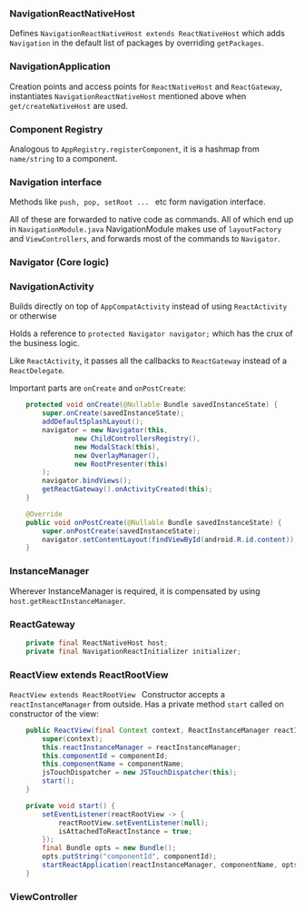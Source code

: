 

### NavigationReactNativeHost

Defines `NavigationReactNativeHost extends ReactNativeHost` which adds `Navigation` in the default list of packages by overriding `getPackages`.

### NavigationApplication

Creation points and access points for `ReactNativeHost` and `ReactGateway`, instantiates `NavigationReactNativeHost` mentioned above when `get/createNativeHost` are used.

### Component Registry

Analogous to `AppRegistry.registerComponent`, it is a hashmap from `name/string` to a component.

### Navigation interface

Methods like `push, pop, setRoot ... ` etc form navigation interface.

All of these are forwarded to native code as commands. All of which end up in `NavigationModule.java`
NavigationModule makes use of `layoutFactory` and `ViewControllers`, and forwards most of the commands to
`Navigator`.

### Navigator (Core logic)



### NavigationActivity

Builds directly on top of `AppCompatActivity` instead of using `ReactActivity` or otherwise

Holds a reference to `protected Navigator navigator;` which has the crux of the business logic.

Like `ReactActivity`, it passes all the callbacks to `ReactGateway` instead of a `ReactDelegate`.

Important parts are `onCreate` and `onPostCreate`:
```java
    protected void onCreate(@Nullable Bundle savedInstanceState) {
        super.onCreate(savedInstanceState);
        addDefaultSplashLayout();
        navigator = new Navigator(this,
                new ChildControllersRegistry(),
                new ModalStack(this),
                new OverlayManager(),
                new RootPresenter(this)
        );
        navigator.bindViews();
        getReactGateway().onActivityCreated(this);
    }

    @Override
    public void onPostCreate(@Nullable Bundle savedInstanceState) {
        super.onPostCreate(savedInstanceState);
        navigator.setContentLayout(findViewById(android.R.id.content));
    }

```

### InstanceManager

Wherever InstanceManager is required, it is compensated by using `host.getReactInstanceManager`.

### ReactGateway

```java
	private final ReactNativeHost host;
	private final NavigationReactInitializer initializer;
```

### ReactView extends ReactRootView

`ReactView extends ReactRootView `
Constructor accepts a `reactInstanceManager` from outside.
Has a private method `start` called on constructor of the view:
```java
    public ReactView(final Context context, ReactInstanceManager reactInstanceManager, String componentId, String componentName) {
		super(context);
		this.reactInstanceManager = reactInstanceManager;
		this.componentId = componentId;
		this.componentName = componentName;
		jsTouchDispatcher = new JSTouchDispatcher(this);
		start();
	}

	private void start() {
		setEventListener(reactRootView -> {
            reactRootView.setEventListener(null);
            isAttachedToReactInstance = true;
        });
		final Bundle opts = new Bundle();
		opts.putString("componentId", componentId);
		startReactApplication(reactInstanceManager, componentName, opts);
	}
```

### ViewController

